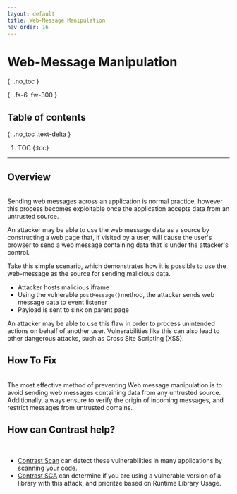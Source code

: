 ```yaml
---
layout: default
title: Web-Message Manipulation
nav_order: 16
---
```


# Web-Message Manipulation
{: .no_toc }

{: .fs-6 .fw-300 }

## Table of contents
{: .no_toc .text-delta }

1. TOC
{:toc}

---
## Overview 
<br/>
Sending web messages across an application is normal practice, however this process becomes exploitable once the application accepts data from an untrusted source. 

An attacker may be able to use the web message data as a source by constructing a web page that, if visited by a user, will cause the user's browser to send a web message containing data that is under the attacker's control. 

Take this simple scenario, which demonstrates how it is possible to use the web-message as the source for sending malicious data.

- Attacker hosts malicious iframe
- Using the vulnerable `postMessage()`method, the attacker sends web message data to event listener
- Payload is sent to sink on parent page 


An attacker may be able to use this flaw in order to process unintended actions on behalf of another user. Vulnerabilities like this can also lead to other dangerous attacks, such as Cross Site Scripting (XSS).


## How To Fix   
<br/>
The most effective method of preventing Web message manipulation is to avoid sending web messages containing data from any untrusted source. Additionally, always ensure to verify the origin of incoming messages, and restrict messages from untrusted domains. 


## How can Contrast help? 
<br/>

- [Contrast Scan](https://www.contrastsecurity.com/contrast-scan) can detect these vulnerabilities in many applications by scanning your code.
- [Contrast SCA](https://www.contrastsecurity.com/contrast-sca) can determine if you are using a vulnerable version of a library with this attack, and prioritze based on Runtime Library Usage.